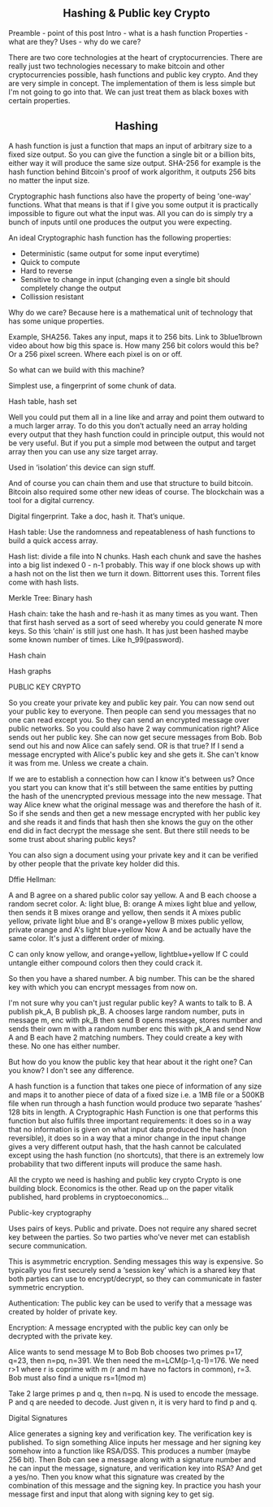 <center><h2>Hashing & Public key Crypto</h2></center>

Preamble - point of this post
Intro - what is a hash function
Properties - what are they?
Uses - why do we care?


There are two core technologies at the heart of cryptocurrencies.
There are really just two technologies necessary to make bitcoin and other cryptocurrencies possible, hash functions and public key crypto. And they are very simple in concept. The implementation of them is less simple but I'm not going to go into that. We can just treat them as black boxes with certain properties.

<center><h2>Hashing</h2></center>

A hash function is just a function that maps an input of arbitrary size to a fixed size output. So you can give the function a single bit or a billion bits, either way it will produce the same size output. SHA-256 for example is the hash function behind Bitcoin's proof of work algorithm, it outputs 256 bits no matter the input size. 

Cryptographic hash functions also have the property of being 'one-way' functions. What that means is that if I give you some output it is practically impossible to figure out what the input was. All you can do is simply try a bunch of inputs until one produces the output you were expecting.

An ideal Cryptographic hash function has the following properties:

* Deterministic (same output for some input everytime)
* Quick to compute
* Hard to reverse
* Sensitive to change in input (changing even a single bit should completely change the output
* Collission resistant

Why do we care? Because here is a mathematical unit of technology that has some unique properties.

Example, SHA256. Takes any input, maps it to 256 bits. Link to 3blue1brown video about how big this space is. How many 256 bit colors would this be? Or a 256 pixel screen. Where each pixel is on or off.

So what can we build with this machine?

Simplest use, a fingerprint of some chunk of data.

Hash table, hash set

Well you could put them all in a line like and array and point them outward to a much larger array. To do this you don’t actually need an array holding every output that they hash function could in principle output, this would not be very useful. But if you put a simple mod between the output and target array then you can use any size target array.

Used in ‘isolation’ this device can sign stuff.

And of course you can chain them and use that structure to build bitcoin. Bitcoin also required some other new ideas of course. The blockchain was a tool for a digital currency.

Digital fingerprint. Take a doc, hash it. That’s unique. 

Hash table: Use the randomness and repeatableness of hash functions to build a quick access array.

Hash list: divide a file into N chunks. Hash each chunk and save the hashes into a big list indexed 0 - n-1 probably. This way if one block shows up with a hash not on the list then we turn it down. Bittorrent uses this. Torrent files come with hash lists.

Merkle Tree: Binary hash 

Hash chain: take the hash and re-hash it as many times as you want. Then that first hash served as a sort of seed whereby you could generate N more keys. So this ‘chain’ is still just one hash. It has just been hashed maybe some known number of times. Like h_99(password).

Hash chain

Hash graphs

PUBLIC KEY CRYPTO

So you create your private key and public key pair. You can now send out your public key to everyone. Then people can send you messages that no one can read except you. So they can send an encrypted message over public networks. So you could also have 2 way communication right? Alice sends out her public key. She can now get secure messages from Bob. Bob send out his and now Alice can safely send. OR is that true? If I send a message encrypted with Alice's public key and she gets it. She can't know it was from me. Unless we create a chain. 

If we are to establish a connection how can I know it's between us? Once you start you can know that it's still between the same entities by putting the hash of the unencrypted previous message into the new message. That way Alice knew what the original message was and therefore the hash of it. So if she sends and then get a new message encrypted with her public key and she reads it and finds that hash then she knows the guy on the other end did in fact decrypt the message she sent. But there still needs to be some trust about sharing public keys? 

You can also sign a document using your private key and it can be verified by other people that the private key holder did this.

Dffie Hellman:

A and B agree on a shared public color say yellow.
A and B each choose a random secret color. A: light blue, B: orange
A mixes light blue and yellow, then sends it
B mixes orange and yellow, then sends it
A mixes public yellow, private light blue and B's orange+yellow
B mixes public yellow, private orange and A's light blue+yellow
Now A and be actually have the same color. It's just a different order of mixing.

C can only know yellow, and orange+yellow, lightblue+yellow
If C could untangle either compound colors then they could crack it.

So then you have a shared number. A big number. This can be the shared key with which you can encrypt messages from now on.

I'm not sure why you can't just regular public key? A wants to talk to B.
A publish pk_A, B publish pk_B. 
A chooses large random number, puts in message m, enc with pk_B then send
B opens message, stores number and sends their own m with a random number
enc this with pk_A and send
Now A and B each have 2 matching numbers. They could create a key with these.
No one has either number.

But how do you know the public key that hear about it the right one? Can you know?
I don't see any difference. 

A hash function is a function that takes one piece of information of any size and maps it to another piece of data of a fixed size i.e. a 1MB file or a 500KB file when run through a hash function would produce two separate ‘hashes’ 128 bits in length. A Cryptographic Hash Function is one that performs this function but also fulfils three important requirements: it does so in a way that no information is given on what input data produced the hash (non reversible), it does so in a way that a minor change in the input change gives a very different output hash, that the hash cannot be calculated except using the hash function (no shortcuts), that there is an extremely low probability that two different inputs will produce the same hash.


All the crypto we need is hashing and public key crypto
Crypto is one building block. Economics is the other.
Read up on the paper vitalik published, hard problems in cryptoeconomics... 

Public-key cryptography

Uses pairs of keys. Public and private. Does not require any shared secret key between the parties. So two parties who’ve never met can establish secure communication.

This is asymmetric encryption. Sending messages this way is expensive. So typically you first securely send a ‘session key’ which is a shared key that both parties can use to encrypt/decrypt, so they can communicate in faster symmetric encryption. 

Authentication: The public key can be used to verify that a message was created by holder of private key. 

Encryption: A message encrypted with the public key can only be decrypted with the private key. 

Alice wants to send message M to Bob
Bob chooses two primes p=17, q=23, then n=pq, n=391. 
We then need the m=LCM(p-1,q-1)=176.
We need r>1 where r is coprime with m (r and m have no factors in common), r=3.
Bob must also find a unique rs=1(mod m) 

Take 2 large primes p and q, then n=pq. N is used to encode the message. P and q are needed to decode. Just given n, it is very hard to find p and q. 

Digital Signatures

Alice generates a signing key and verification key. The verification key is published. To sign something Alice inputs her message and her signing key somehow into a function like RSA/DSS. This produces a number (maybe 256 bit).
Then Bob can see a message along with a signature number and he can input the message, signature, and verification key into RSA? And get a yes/no. Then you know what this signature was created by the combination of this message and the signing key.
In practice you hash your message first and input that along with signing key to get sig.
